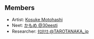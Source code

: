 ## Members
- Artist: [Kosuke Motohashi](https://kosukemotohashi.tokyo/)
- Neet: [かもめ @30eesti](https://twitter.com/30eesti)
- Researcher: [ﾀﾛﾀﾅｶ @TAROTANAKA_jp](https://twitter.com/TAROTANAKA_jp)
